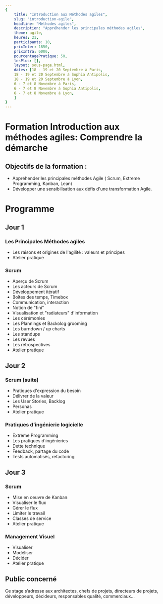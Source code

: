 ```yaml
---
{
	title: "Introduction aux Méthodes agiles", 
	slug: "introduction-agile", 
	headline: "Méthodes agiles",
	description: "Appréhender les principales méthodes agiles", 
	theme: agile,
	heures: 21,
	participants: 10,
	prixInter: 1850,
	prixIntra: 6000,
	pourcentagePratique: 50,
	lesPlus: [],
	layout: sous-page.html, 
	dates: [18 - 19 et 20 Septembre à Paris,
	18 - 19 et 20 Septembre à Sophia Antipolis,
	18 - 19 et 20 Septembre à Lyon,
	6 - 7 et 8 Novembre à Paris,
	6 - 7 et 8 Novembre à Sophia Antipolis,
	6 - 7 et 8 Novembre à Lyon,
	]
}
---
```


# Formation Introduction aux méthodes agiles: Comprendre la démarche

## Objectifs de la formation : ##

* Appréhender les principales méthodes Agile ( Scrum, Extreme Programming, Kanban, Lean)
* Développer une sensibilisation aux défis d'une transformation Agile.

# Programme #

## Jour 1 ##

### Les Principales Méthodes agiles ###
* Les raisons et origines de l'agilité : valeurs et principes
* Atelier pratique

### Scrum ###
* Aperçu de Scrum
* Les acteurs de Scrum
* Développement itératif
* Boîtes des temps, Timebox
* Communication, interaction
* Notion de "fini"
* Visualisation et "radiateurs" d'information
* Les cérémonies
* Les Plannings et Backolog grooming
* Les burndown / up charts
* Les standups
* Les revues
* Les rétrospectives
* Atelier pratique

## Jour 2 ##

### Scrum (suite) ###
* Pratiques d'expression du besoin
* Délivrer de la valeur
* Les User Stories, Backlog
* Personas
* Atelier pratique

### Pratiques d’ingénierie logicielle ### 
* Extreme Programming
* Les pratiques d'ingénieries
* Dette technique
* Feedback, partage du code
* Tests automatisés, refactoring

## Jour 3 ##

### Scrum ###

* Mise en oeuvre de Kanban
* Visualiser le flux
* Gérer le flux
* Limiter le travail
* Classes de service
* Atelier pratique

### Management Visuel ### 
* Visualiser
* Modéliser
* Décider
* Atelier pratique

## Public concerné ##
Ce stage s’adresse aux architectes, chefs de projets, directeurs de projets, développeurs, décideurs, responsables qualité, commerciaux...

